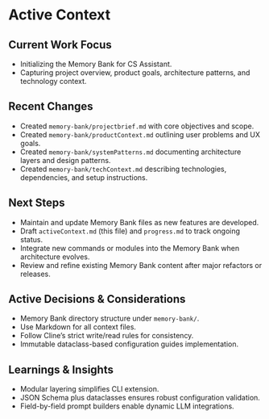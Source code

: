 # Active Context

## Current Work Focus
- Initializing the Memory Bank for CS Assistant.
- Capturing project overview, product goals, architecture patterns, and technology context.

## Recent Changes
- Created `memory-bank/projectbrief.md` with core objectives and scope.
- Created `memory-bank/productContext.md` outlining user problems and UX goals.
- Created `memory-bank/systemPatterns.md` documenting architecture layers and design patterns.
- Created `memory-bank/techContext.md` describing technologies, dependencies, and setup instructions.

## Next Steps
- Maintain and update Memory Bank files as new features are developed.
- Draft `activeContext.md` (this file) and `progress.md` to track ongoing status.
- Integrate new commands or modules into the Memory Bank when architecture evolves.
- Review and refine existing Memory Bank content after major refactors or releases.

## Active Decisions & Considerations
- Memory Bank directory structure under `memory-bank/`.
- Use Markdown for all context files.
- Follow Cline’s strict write/read rules for consistency.
- Immutable dataclass-based configuration guides implementation.

## Learnings & Insights
- Modular layering simplifies CLI extension.
- JSON Schema plus dataclasses ensures robust configuration validation.
- Field-by-field prompt builders enable dynamic LLM integrations.
